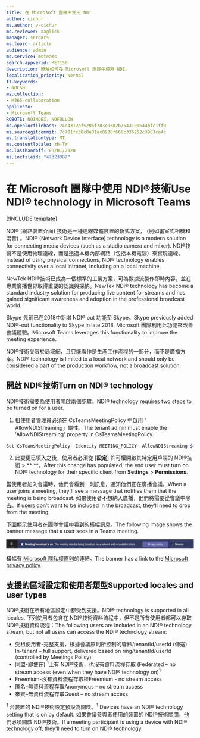 ```yaml
---
title: 在 Microsoft 團隊中使用 NDI
author: cichur
ms.author: v-cichur
ms.reviewer: aaglick
manager: serdars
ms.topic: article
audience: admin
ms.service: msteams
search.appverid: MET150
description: 瞭解如何在 Microsoft 團隊中使用 NDI。
localization_priority: Normal
f1.keywords:
- NOCSH
ms.collection:
- M365-collaboration
appliesto:
- Microsoft Teams
ROBOTS: NOINDEX, NOFOLLOW
ms.openlocfilehash: 24e4312af520bf783c0382b7543190644bfc1ff0
ms.sourcegitcommit: 7c701fc38c8a81ac0938f666c336252c3983ca4c
ms.translationtype: MT
ms.contentlocale: zh-TW
ms.lasthandoff: 09/01/2020
ms.locfileid: "47323987"
---
```

# <a name="use-ndi-technology-in-microsoft-teams"></a><span data-ttu-id="60573-103">在 Microsoft 團隊中使用 NDI®技術</span><span class="sxs-lookup"><span data-stu-id="60573-103">Use NDI® technology in Microsoft Teams</span></span>

[!INCLUDE [template](includes/preview-feature.md)]

 <span data-ttu-id="60573-104">NDI® (網路裝置介面) 技術是一種連線媒體裝置的新式方案， (例如畫室式相機和混音) 。</span><span class="sxs-lookup"><span data-stu-id="60573-104">NDI® (Network Device Interface) technology is a modern solution for connecting media devices (such as a studio camera and mixer).</span></span> <span data-ttu-id="60573-105">NDI®技術不是使用物理連線，而是透過本機內部網路（包括本機電腦）來實現連線。</span><span class="sxs-lookup"><span data-stu-id="60573-105">Instead of using physical connections, NDI® technology enables connectivity over a local intranet, including on a local machine.</span></span>

<span data-ttu-id="60573-106">NewTek NDI®技術已成為一個標準的工業方案，可為數據流製作即時內容，並在專業廣播世界取得重要的認識與採納。</span><span class="sxs-lookup"><span data-stu-id="60573-106">NewTek NDI® technology has become a standard industry solution for producing live content for streams and has gained significant awareness and adoption in the professional broadcast world.</span></span>

<span data-ttu-id="60573-107">Skype 先前已在2018中新增 NDI® out 功能至 Skype。</span><span class="sxs-lookup"><span data-stu-id="60573-107">Skype previously added NDI®-out functionality to Skype in late 2018.</span></span> <span data-ttu-id="60573-108">Microsoft 團隊利用此功能來改善會議體驗。</span><span class="sxs-lookup"><span data-stu-id="60573-108">Microsoft Teams leverages this functionality to improve the meeting experience.</span></span>

<span data-ttu-id="60573-109">NDI®技術受限於局域網，且只能看作是生產工作流程的一部分，而不是廣播方案。</span><span class="sxs-lookup"><span data-stu-id="60573-109">NDI® technology is limited to a local network and should only be considered a part of the production workflow, not a broadcast solution.</span></span>

## <a name="turn-on-ndi-technology"></a><span data-ttu-id="60573-110">開啟 NDI®技術</span><span class="sxs-lookup"><span data-stu-id="60573-110">Turn on NDI® technology</span></span>

<span data-ttu-id="60573-111">NDI®技術需要為使用者開啟兩個步驟。</span><span class="sxs-lookup"><span data-stu-id="60573-111">NDI® technology requires two steps to be turned on for a user.</span></span>

1. <span data-ttu-id="60573-112">租使用者管理員必須在 CsTeamsMeetingPolicy 中啟用 ' AllowNDIStreaming」屬性。</span><span class="sxs-lookup"><span data-stu-id="60573-112">The tenant admin must enable the 'AllowNDIStreaming' property in CsTeamsMeetingPolicy.</span></span>

```PowerShell
Set-CsTeamsMeetingPolicy -Identity MEETING_POLICY -AllowNDIStreaming $true
```

2. <span data-ttu-id="60573-113">此變更已填入之後，使用者必須從 [**設定**] 許可權開啟其特定用戶端的 NDI®技術  >  \*\* \*\*。</span><span class="sxs-lookup"><span data-stu-id="60573-113">After this change has populated, the end user must turn on NDI® technology for their specific client from **Settings** > **Permissions**.</span></span>

<span data-ttu-id="60573-114">當使用者加入會議時，他們會看到一則訊息，通知他們正在廣播會議。</span><span class="sxs-lookup"><span data-stu-id="60573-114">When a user joins a meeting, they'll see a message that notifies them that the meeting is being broadcast.</span></span> <span data-ttu-id="60573-115">如果使用者不想納入廣播，他們將需要從會議中除去。</span><span class="sxs-lookup"><span data-stu-id="60573-115">If users don’t want to be included in the broadcast, they’ll need to drop from the meeting.</span></span>

<span data-ttu-id="60573-116">下圖顯示使用者在團隊會議中看到的橫幅訊息。</span><span class="sxs-lookup"><span data-stu-id="60573-116">The following image shows the banner message that a user sees in a Teams meeting.</span></span>

![在團隊會議中顯示的 NDI®技術橫幅的影像。](media/NDI-disclosure.png)

<span data-ttu-id="60573-118">橫幅有 [Microsoft 隱私權原則](https://aka.ms/teamsprivacy)的連結。</span><span class="sxs-lookup"><span data-stu-id="60573-118">The banner has a link to the [Microsoft privacy policy](https://aka.ms/teamsprivacy).</span></span>

## <a name="supported-locales-and-user-types"></a><span data-ttu-id="60573-119">支援的區域設定和使用者類型</span><span class="sxs-lookup"><span data-stu-id="60573-119">Supported locales and user types</span></span>

<span data-ttu-id="60573-120">NDI®技術在所有地區設定中都受到支援。</span><span class="sxs-lookup"><span data-stu-id="60573-120">NDI® technology is supported in all locales.</span></span> <span data-ttu-id="60573-121">下列使用者包含在 NDI®技術資料流程中，但不是所有使用者都可以存取 NDI®技術資料流程：</span><span class="sxs-lookup"><span data-stu-id="60573-121">The following users are included in an NDI® technology stream, but not all users can access the NDI® technology stream:</span></span>

- <span data-ttu-id="60573-122">受租使用者-完整支援，根據會議原則所控制的響鈴/tenantId/userId (傳送) </span><span class="sxs-lookup"><span data-stu-id="60573-122">In-tenant – full support, delivered based on ring/tenantId/userId (controlled by Meetings Policy)</span></span>
- <span data-ttu-id="60573-123">同盟-即使在) <sup>1</sup>上有 NDI®技術，也沒有資料流程存取 (</span><span class="sxs-lookup"><span data-stu-id="60573-123">Federated – no stream access (even when they have NDI® technology on)<sup>1</sup></span></span>
- <span data-ttu-id="60573-124">Freemium-沒有資料流程存取權</span><span class="sxs-lookup"><span data-stu-id="60573-124">Freemium - no stream access</span></span>
- <span data-ttu-id="60573-125">匿名–無資料流程存取</span><span class="sxs-lookup"><span data-stu-id="60573-125">Anonymous – no stream access</span></span>
- <span data-ttu-id="60573-126">來賓–無資料流程存取</span><span class="sxs-lookup"><span data-stu-id="60573-126">Guest – no stream access</span></span>  

<span data-ttu-id="60573-127"><sup>1</sup> 台裝置的 NDI®技術設定預設為開啟。</span><span class="sxs-lookup"><span data-stu-id="60573-127"><sup>1</sup> Devices have an NDI® technology setting that is on by default.</span></span> <span data-ttu-id="60573-128">如果會議參與者使用的裝置的 NDI®技術關閉，他們必須開啟 NDI®技術。</span><span class="sxs-lookup"><span data-stu-id="60573-128">If a meeting participant is using a device with NDI® technology off, they'll need to turn on NDI® technology.</span></span>
